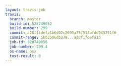```yaml
---
layout: travis-job
travis:
  branch: master
  build-id: 528749052
  build-number: 299
  commit: a20f1fdefa1b6d02c2695a75f514bfdd943751f6
  commit-range: 5bb3596db279...a20f1fdefa1b
  job-id: 528749056
  job-number: 299.4
  os-name: osx
  test-result: 0
---
```

